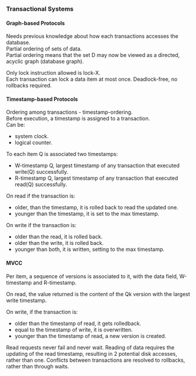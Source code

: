 ### Transactional Systems

#### Graph-based Protocols

Needs previous knowledge about how each transactions accesses the database.  
Partial ordering of sets of data.  
Partial ordering means that the set D may now be viewed as
a directed, acyclic graph (database graph).

Only lock instruction allowed is lock-X.  
Each transaction can lock a data item at most once.
Deadlock-free, no rollbacks required.

#### Timestamp-based Protocols

Ordering among transactions - timestamp-ordering.  
Before execution, a timestamp is assigned to a transaction.  
Can be:

- system clock.
- logical counter.

To each item Q is associated two timestamps:

- W-timestamp Q, largest timestamp of any transaction that executed write(Q) successfully.
- R-timestamp Q, largest timestamp of any transaction that executed read(Q) successfully.

On read if the transaction is:

- older, than the timestamp, it is rolled back to read the updated one.
- younger than the timestamp, it is set to the max timestamp.

On write if the transaction is:

- older than the read, it is rolled back.
- older than the write, it is rolled back.
- younger than both, it is written, setting to the max timestamp.

#### MVCC

Per item, a sequence of versions is associated to it, with the data field, W-timestamp and R-timestamp.

On read, the value returned is the content of the Qk version with the largest write timestamp.

On write, if the transaction is:

- older than the timestamp of read, it gets rolledback.
- equal to the timestamp of write, it is overwritten.
- younger than the timestamp of read, a new version is created.

Read requests never fail and never wait.
Reading of data requires the updating of the read timestamp, resulting in 2 potential disk accesses, rather than
one.
Conflicts between transactions are resolved to rollbacks, rather than through waits.
